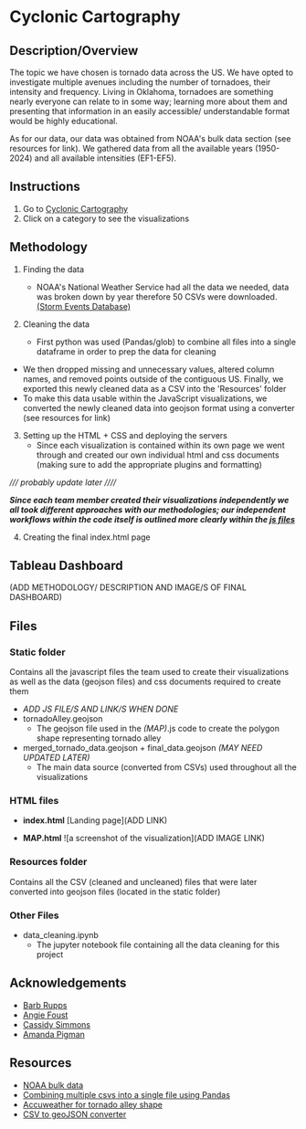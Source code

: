
# Cyclonic Cartography

## Description/Overview
The topic we have chosen is tornado data across the US. We have opted to investigate multiple avenues including the number of tornadoes, their intensity and frequency. Living in Oklahoma, tornadoes are something nearly everyone can relate to in some way; learning more about them and presenting that information in an easily accessible/ understandable format would be highly educational.

As for our data, our data was obtained from NOAA's bulk data section (see resources for link). We gathered data from all the available years (1950-2024) and all available intensities (EF1-EF5).

## Instructions
1. Go to <a href="ADD LINK">Cyclonic Cartography</a>
2. Click on a category to see the visualizations


## Methodology
1. Finding the data
	- NOAA's National Weather Service had all the data we needed, data was broken down by year therefore 50 CSVs were downloaded. <a href="https://www.ncei.noaa.gov/pub/data/swdi/stormevents/csvfiles/">(Storm Events Database)</a>

2. Cleaning the data
	- First python was used (Pandas/glob) to combine all files into a single dataframe in order to prep the data for cleaning
  - We then dropped missing and unnecessary values, altered column names, and removed points outside of the contiguous US. Finally, we exported this newly cleaned data as a CSV into the 'Resources' folder
  - To make this data usable within the JavaScript visualizations, we converted the newly cleaned data into geojson format using a converter (see resources for link)

3. Setting up the HTML + CSS and deploying the servers
	- Since each visualization is contained within its own page we went through and created our own individual html and css documents (making sure to add the appropriate plugins and formatting)

*\/\/\/ probably update later \/\/\/\/*

***Since each team member created their visualizations independently we all took different approaches with our methodologies; our independent workflows within the code itself is outlined more clearly within the <a href="">js files</a>***

4. Creating the final index.html page

## Tableau Dashboard
(ADD METHODOLOGY/ DESCRIPTION AND IMAGE/S OF FINAL DASHBOARD)

## Files
### Static folder

Contains all the javascript files the team used to create their visualizations as well as the data (geojson files) and css documents required to create them

- *ADD JS FILE/S AND LINK/S WHEN DONE*
- tornadoAlley.geojson
	- The geojson file used in the *(MAP)*.js code to create the polygon shape representing tornado alley
- merged_tornado_data.geojson + final_data.geojson *(MAY NEED UPDATED LATER)*
	- The main data source (converted from CSVs) used throughout all the visualizations 

### HTML files

- **index.html**
[Landing page](ADD LINK)

- **MAP.html**
![a screenshot of the visualization](ADD IMAGE LINK)

### Resources folder

Contains all the CSV (cleaned and uncleaned) files that were later converted into geojson files (located in the static folder)


### Other Files

- data_cleaning.ipynb
  - The jupyter notebook file containing all the data cleaning for this project


## Acknowledgements
- <a href="https://github.com/brupps">Barb Rupps</a>
- <a href="https://github.com/angiecfoust">Angie Foust </a>
- <a href="https://github.com/cassidysimmons">Cassidy Simmons </a>
- <a href="https://github.com/ASPigman">Amanda Pigman </a>


## Resources
- <a href= "https://www.ncei.noaa.gov/pub/data/swdi/stormevents/csvfiles/">NOAA bulk data</a>
- <a href="https://www.geeksforgeeks.org/how-to-merge-multiple-excel-files-into-a-single-files-with-python/">Combining multiple csvs into a single file using Pandas</a>
- <a href="https://www.accuweather.com/en/severe-weather/is-tornado-alley-shifting-east/1162839">Accuweather for tornado alley shape </a>
- <a href="https://open-innovations.github.io/CSV2GeoJSON/">CSV to geoJSON converter</a>


